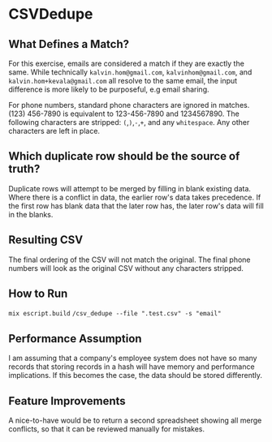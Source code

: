 # CSVDedupe

## What Defines a Match?

For this exercise, emails are considered a match if they are exactly the same.
While technically `kalvin.hom@gmail.com`, `kalvinhom@gmail.com`, and `kalvin.hom+kevala@gmail.com`
all resolve to the same email, the input difference is more likely to be purposeful, e.g email sharing.

For phone numbers, standard phone characters are ignored in matches.
(123) 456-7890 is equivalent to 123-456-7890 and 1234567890.
The following characters are stripped: `(`,`)`,`-`,`+`, and any `whitespace`. Any other characters
are left in place.

## Which duplicate row should be the source of truth?

Duplicate rows will attempt to be merged by filling in blank existing data.
Where there is a conflict in data, the earlier row's data takes precedence.
If the first row has blank data that the later row has, the later row's data will fill in the blanks.

## Resulting CSV

The final ordering of the CSV will not match the original.
The final phone numbers will look as the original CSV without any characters stripped.

## How to Run

`mix escript.build`
`/csv_dedupe --file ".test.csv" -s "email"`

## Performance Assumption

I am assuming that a company's employee system does not have so many records that storing
records in a hash will have memory and performance implications. If this becomes the case,
the data should be stored differently.

## Feature Improvements

A nice-to-have would be to return a second spreadsheet showing all merge conflicts, so
that it can be reviewed manually for mistakes.

